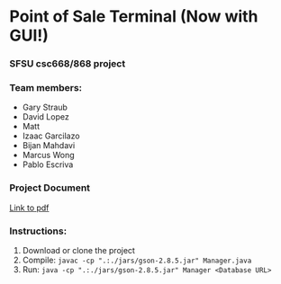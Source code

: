 # Point of Sale Terminal (Now with GUI!)
### SFSU csc668/868 project
### Team members:
* Gary Straub
* David Lopez
* Matt
* Izaac Garcilazo
* Bijan Mahdavi
* Marcus Wong
* Pablo Escriva

### Project Document
[Link to pdf]()


### Instructions:
1. Download or clone the project
2. Compile: `javac -cp ".:./jars/gson-2.8.5.jar" Manager.java`
3. Run: `java -cp ".:./jars/gson-2.8.5.jar" Manager <Database URL>`
